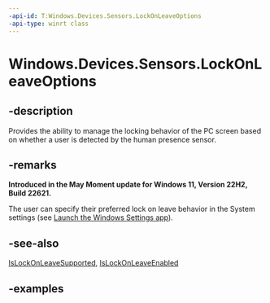 ```yaml
---
-api-id: T:Windows.Devices.Sensors.LockOnLeaveOptions
-api-type: winrt class
---
```


# Windows.Devices.Sensors.LockOnLeaveOptions

<!--
public sealed class LockOnLeaveOptions
-->

## -description

Provides the ability to manage the locking behavior of the PC screen based on whether a user is detected by the human presence sensor.

## -remarks

**Introduced in the May Moment update for Windows 11, Version 22H2, Build 22621.**

The user can specify their preferred lock on leave behavior in the System settings (see [Launch the Windows Settings app](/windows/uwp/launch-resume/launch-settings-app#system)).

## -see-also

[IsLockOnLeaveSupported](humanpresencefeatures_islockonleavesupported.md), [IsLockOnLeaveEnabled](humanpresencesettings_islockonleaveenabled.md)

## -examples

